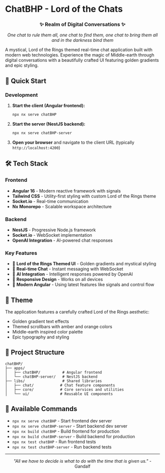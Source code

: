 # ChatBHP - Lord of the Chats

<div align="center">
  <h3>✨ Realm of Digital Conversations ✨</h3>
  <p><em>One chat to rule them all, one chat to find them, one chat to bring them all and in the darkness bind them</em></p>
</div>

A mystical, Lord of the Rings themed real-time chat application built with modern web technologies. Experience the magic of Middle-earth through digital conversations with a beautifully crafted UI featuring golden gradients and epic styling.

## 🚀 Quick Start

### Development

1. **Start the client (Angular frontend):**
   ```bash
   npx nx serve chatBHP
   ```

2. **Start the server (NestJS backend):**
   ```bash
   npx nx serve chatBHP-server
   ```

3. **Open your browser** and navigate to the client URL (typically `http://localhost:4200`)

## 🛠️ Tech Stack

### Frontend
- **Angular 16** - Modern reactive framework with signals
- **Tailwind CSS** - Utility-first styling with custom Lord of the Rings theme
- **Socket.io** - Real-time communication
- **Nx Monorepo** - Scalable workspace architecture

### Backend
- **NestJS** - Progressive Node.js framework
- **Socket.io** - WebSocket implementation
- **OpenAI Integration** - AI-powered chat responses

### Key Features
- 🎨 **Lord of the Rings Themed UI** - Golden gradients and mystical styling
- 💬 **Real-time Chat** - Instant messaging with WebSocket
- 🤖 **AI Integration** - Intelligent responses powered by OpenAI
- 📱 **Responsive Design** - Works on all devices
- 🎯 **Modern Angular** - Using latest features like signals and control flow

## 🎨 Theme

The application features a carefully crafted Lord of the Rings aesthetic:
- Golden gradient text effects
- Themed scrollbars with amber and orange colors
- Middle-earth inspired color palette
- Epic typography and styling

## 📁 Project Structure

```
chatBHP/
├── apps/
│   ├── chatBHP/          # Angular frontend
│   └── chatBHP-server/   # NestJS backend
├── libs/                 # Shared libraries
│   ├── chat/            # Chat feature components
│   ├── core/            # Core services and utilities
│   └── ui/              # Reusable UI components
```

## 🔧 Available Commands

- `npx nx serve chatBHP` - Start frontend dev server
- `npx nx serve chatBHP-server` - Start backend dev server
- `npx nx build chatBHP` - Build frontend for production
- `npx nx build chatBHP-server` - Build backend for production
- `npx nx test chatBHP` - Run frontend tests
- `npx nx test chatBHP-server` - Run backend tests

---

<div align="center">
  <p><em>"All we have to decide is what to do with the time that is given us."</em> - Gandalf</p>
</div>

